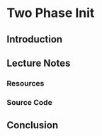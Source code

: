 # Two Phase Init

## Introduction


## Lecture Notes


### Resources
### Source Code

## Conclusion
